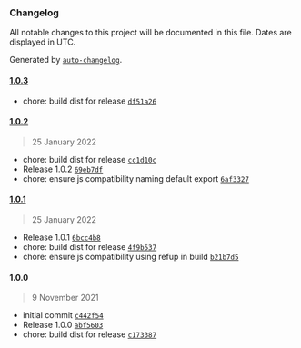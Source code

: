 ### Changelog

All notable changes to this project will be documented in this file. Dates are displayed in UTC.

Generated by [`auto-changelog`](https://github.com/CookPete/auto-changelog).

#### [1.0.3](https://github.com/simplyhexagonal/exec/compare/1.0.2...1.0.3)

- chore: build dist for release [`df51a26`](https://github.com/simplyhexagonal/exec/commit/df51a266e39fe206b07002966e121eb58d7e6623)

#### [1.0.2](https://github.com/simplyhexagonal/exec/compare/1.0.1...1.0.2)

> 25 January 2022

- chore: build dist for release [`cc1d10c`](https://github.com/simplyhexagonal/exec/commit/cc1d10c10fb86343092adc4b5e651c9a28c1f3d2)
- Release 1.0.2 [`69eb7df`](https://github.com/simplyhexagonal/exec/commit/69eb7df0a31b435be6a7050137aca2ab67586067)
- chore: ensure js compatibility naming default export [`6af3327`](https://github.com/simplyhexagonal/exec/commit/6af3327c2efc4bd24a22667c6c00522a523a8046)

#### [1.0.1](https://github.com/simplyhexagonal/exec/compare/1.0.0...1.0.1)

> 25 January 2022

- Release 1.0.1 [`6bcc4b8`](https://github.com/simplyhexagonal/exec/commit/6bcc4b8b0d62a1432a8159a17f6938bbcee84119)
- chore: build dist for release [`4f9b537`](https://github.com/simplyhexagonal/exec/commit/4f9b5373bf2e090d1b7a1bc0780ef9aa964d068a)
- chore: ensure js compatibility using refup in build [`b21b7d5`](https://github.com/simplyhexagonal/exec/commit/b21b7d5b721917bd4c645e5d6426cf49450cd76f)

#### 1.0.0

> 9 November 2021

- initial commit [`c442f54`](https://github.com/simplyhexagonal/exec/commit/c442f54fe14126067b2e77323ff811bc4f48055f)
- Release 1.0.0 [`abf5603`](https://github.com/simplyhexagonal/exec/commit/abf5603cd6b1efd4b3bddbadcfadac5c8bdbe22e)
- chore: build dist for release [`c173387`](https://github.com/simplyhexagonal/exec/commit/c1733876bbc75ca9201a53cdd74914501f242900)
